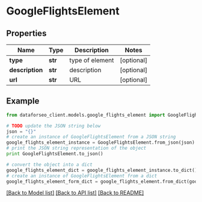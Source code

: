 # GoogleFlightsElement


## Properties

Name | Type | Description | Notes
------------ | ------------- | ------------- | -------------
**type** | **str** | type of element | [optional] 
**description** | **str** | description | [optional] 
**url** | **str** | URL | [optional] 

## Example

```python
from dataforseo_client.models.google_flights_element import GoogleFlightsElement

# TODO update the JSON string below
json = "{}"
# create an instance of GoogleFlightsElement from a JSON string
google_flights_element_instance = GoogleFlightsElement.from_json(json)
# print the JSON string representation of the object
print GoogleFlightsElement.to_json()

# convert the object into a dict
google_flights_element_dict = google_flights_element_instance.to_dict()
# create an instance of GoogleFlightsElement from a dict
google_flights_element_form_dict = google_flights_element.from_dict(google_flights_element_dict)
```
[[Back to Model list]](../README.md#documentation-for-models) [[Back to API list]](../README.md#documentation-for-api-endpoints) [[Back to README]](../README.md)


